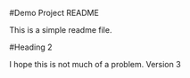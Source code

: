 <!-- @format -->

#Demo Project README

This is a simple readme file.

#Heading 2

I hope this is not much of a problem.
Version 3
